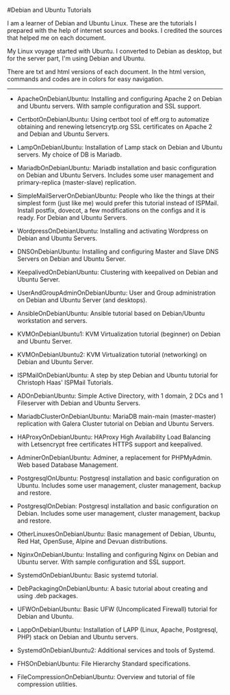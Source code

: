 #Debian and Ubuntu Tutorials

I am a learner of Debian and Ubuntu Linux. These are the tutorials I prepared with the help of internet sources and books. I credited the sources that helped me on each document.

My Linux voyage started with Ubuntu. I converted to Debian as desktop, but for the server part, I'm using Debian and Ubuntu.

There are txt and html versions of each document. In the html version, commands and codes are in colors for easy navigation.



---

- ApacheOnDebianUbuntu: Installing and configuring Apache 2 on Debian and Ubuntu servers. With sample configuration and SSL support.

- CertbotOnDebianUbuntu: Using certbot tool of eff.org to automatize obtaining and renewing letsencrytp.org SSL certificates on Apache 2 and Debian and Ubuntu Servers.

- LampOnDebianUbuntu: Installation of Lamp stack on Debian and Ubuntu servers. My choice of DB is Mariadb.

- MariadbOnDebianUbuntu: Mariadb installation and basic configuration on Debian and Ubuntu Servers. Includes some user management and primary-replica (master-slave) replication.

- SimpleMailServerOnDebianUbuntu: People who like the things at their simplest form (just like me) would prefer this tutorial instead of ISPMail. Install postfix, dovecot, a few modifications on the configs and it is ready. For Debian and Ubuntu Servers.

- WordpressOnDebianUbuntu: Installing and activating Wordpress on Debian and Ubuntu Servers.

- DNSOnDebianUbuntu: Installing and configuring Master and Slave DNS Servers on Debian and Ubuntu Server.

- KeepalivedOnDebianUbuntu: Clustering with keepalived on Debian and Ubuntu Server.

- UserAndGroupAdminOnDebianUbuntu: User and Group administration on Debian and Ubuntu Server (and desktops).

- AnsibleOnDebianUbuntu: Ansible tutorial based on Debian/Ubuntu workstation and servers.

- KVMOnDebianUbuntu1: KVM Virtualization tutorial (beginner) on Debian and Ubuntu Server. 

- KVMOnDebianUbuntu2: KVM Virtualization tutorial (networking) on Debian and Ubuntu Server. 

- ISPMailOnDebianUbuntu: A step by step Debian and Ubuntu tutorial for Christoph Haas' ISPMail Tutorials.

- ADOnDebianUbuntu: Simple Active Directory, with 1 domain, 2 DCs and 1 Fileserver with Debian and Ubuntu Servers.

- MariadbClusterOnDebianUbuntu: MariaDB main-main (master-master) replication with Galera Cluster tutorial on Debian and Ubuntu Servers.

- HAProxyOnDebianUbuntu: HAProxy High Availability Load Balancing with Letsencrypt free certificates HTTPS support and keepalived.
 
- AdminerOnDebianUbuntu: Adminer, a replacement for PHPMyAdmin. Web based Database Management.

- PostgresqlOnUbuntu: Postgresql installation and basic configuration on Ubuntu. Includes some user management, cluster management, backup and restore.

- PostgresqlOnDebian: Postgresql installation and basic configuration on Debian. Includes some user management, cluster management, backup and restore.

- OtherLinuxesOnDebianUbuntu: Basic management of Debian, Ubuntu, Red Hat, OpenSuse, Alpine and Devuan distributions.

- NginxOnDebianUbuntu: Installing and configuring Nginx on Debian and Ubuntu server. With sample configuration and SSL support.

- SystemdOnDebianUbuntu: Basic systemd tutorial.

- DebPackagingOnDebianUbuntu: A basic tutorial about creating and using .deb packages.

- UFWOnDebianUbuntu: Basic UFW (Uncomplicated Firewall) tutorial for Debian and Ubuntu.

- LappOnDebianUbuntu: Installation of LAPP (Linux, Apache, Postgresql, PHP) stack on Debian and Ubuntu servers.

- SystemdOnDebianUbuntu2: Additional services and tools of Systemd.

- FHSOnDebianUbuntu: File Hierarchy Standard specifications.

- FileCompressionOnDebianUbuntu: Overview and tutorial of file compression utilities.
